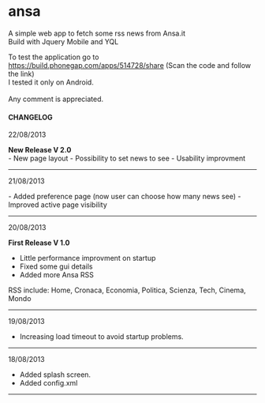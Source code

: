 ansa
====

A simple web app to fetch some rss news from Ansa.it<br />
Build with Jquery Mobile and YQL<br />

To test the application go to<br />
https://build.phonegap.com/apps/514728/share (Scan the code and follow the link)<br />
I tested it only on Android.<br /><br />
Any comment is appreciated.

<h4>CHANGELOG</h4>

<p>22/08/2013</p>
<b>New Release V 2.0</b><br />
- New page layout
- Possibility to set news to see
- Usability improvment
<hr />

<p>21/08/2013</p>
- Added preference page (now user can choose how many news see)
- Improved active page visibility
<hr />

<p>20/08/2013</p>

<b>First Release V 1.0</b><br />
- Little performance improvment on startup
- Fixed some gui details
- Added more Ansa RSS

RSS include: Home,  Cronaca, Economia, Politica, Scienza, Tech, Cinema, Mondo 
<hr />

<p>19/08/2013</p>

- Increasing load timeout to avoid startup problems.
<hr />

<p>18/08/2013</p>

- Added splash screen.
- Added config.xml
<hr />
